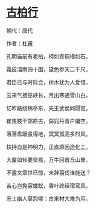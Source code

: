 # [古柏行](http://so.gushiwen.org/view_10649.aspx)

朝代：唐代

作者：[杜甫](http://so.gushiwen.org/author_474.aspx)

孔明庙前有老柏，柯如青铜根如石。

霜皮溜雨四十围，黛色参天二千尺。

君臣已与时际会，树木犹为人爱惜。

云来气接巫峡长，月出寒通雪山白。

忆昨路绕锦亭东，先主武侯同閟宫。

崔嵬枝干郊原古，窈窕丹青户牖空。

落落盘踞虽得地，冥冥孤高多烈风。

扶持自是神明力，正直原因造化工。

大厦如倾要梁栋，万牛回首丘山重。

不露文章世已惊，未辞翦伐谁能送？

苦心岂免容蝼蚁，香叶终经宿鸾凤。

志士幽人莫怨嗟：古来材大难为用。

